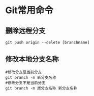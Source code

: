# Git常用命令

## 删除远程分支

```git
git push origin --delete [branchname]
```

## 修改本地分支名称

```git
#修改分支是当前分支
git branch -m 新分支名称
#修改分支不是当前分支
git branch -m 原分支名称 新分支名称
```


